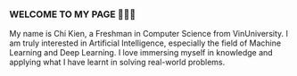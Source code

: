 ### WELCOME TO MY PAGE 👋👋👋
My name is Chi Kien, a Freshman in Computer Science from VinUniversity. I am truly interested in Artificial Intelligence, especially the field of Machine Learning and Deep Learning. I love immersing myself in knowledge and applying what I have learnt in solving real-world problems.<be>
<!--
<a href="https://github.com/chikien07012006/My-CV">
  <!-- Change the `github-readme-stats.anuraghazra1.vercel.app` to `github-readme-stats.vercel.app`  
  <img align="center" src="https://github-readme-stats.vercel.app/api/pin/?username=chikien07012006&repo=My-CV&theme=cobalt" />
</a>  
<!--
<a href="https://github.com/chikien07012006/NLP_Career_Levels_Classification">
  <!-- Change the `github-readme-stats.anuraghazra1.vercel.app` to `github-readme-stats.vercel.app`  
  <img align="center" src="https://github-readme-stats.vercel.app/api/pin/?username=chikien07012006&repo=NLP_Career_Levels_Classification&theme=radical" />
</a>    
<!--
<a href="https://github.com/chikien07012006/CNN-Cifar10">
  <!-- Change the `github-readme-stats.anuraghazra1.vercel.app` to `github-readme-stats.vercel.app`  
  <img align="center" src="https://github-readme-stats.vercel.app/api/pin/?username=chikien07012006&repo=CNN-Cifar10&theme=merko" />
</a>
<!--
<a href="https://github.com/chikien07012006/Guitar_Amaze">
  <!-- Change the `github-readme-stats.anuraghazra1.vercel.app` to `github-readme-stats.vercel.app`  
  <img align="center" src="https://github-readme-stats.vercel.app/api/pin/?username=chikien07012006&repo=Guitar_Amaze&theme=gruvbox" />
</a>    
<!--
<a href="https://github.com/chikien07012006/Sign_Speak">
  <!-- Change the `github-readme-stats.anuraghazra1.vercel.app` to `github-readme-stats.vercel.app`  
  <img align="center" src="https://github-readme-stats.vercel.app/api/pin/?username=chikien07012006&repo=Sign_Speak&theme=dark" />
</a>
<!--
<a href="https://github.com/chikien07012006/CNN-Mnist">
  <!-- Change the `github-readme-stats.anuraghazra1.vercel.app` to `github-readme-stats.vercel.app`  
  <img align="center" src="https://github-readme-stats.vercel.app/api/pin/?username=chikien07012006&repo=CNN-Mnist&theme=onedark" />
</a>  
<!--
<a href="https://github.com/chikien07012006/Competitive_Prog">
  <!-- Change the `github-readme-stats.anuraghazra1.vercel.app` to `github-readme-stats.vercel.app`  
  <img align="center" src="https://github-readme-stats.anuraghazra1.vercel.app/api/pin/?username=chikien07012006&repo=Competitive_Prog&theme=radical" />
</a>
<!--
<a href="https://github.com/chikien07012006/Diabetes_Prediction">
  <!-- Change the `github-readme-stats.anuraghazra1.vercel.app` to `github-readme-stats.vercel.app`  
  <img align="center" src="https://github-readme-stats.anuraghazra1.vercel.app/api/pin/?username=chikien07012006&repo=Diabetes_Prediction&theme=cobalt" />
</a>
<!--
<a href="https://github.com/chikien07012006/Math_Score_Prediction">
  <!-- Change the `github-readme-stats.anuraghazra1.vercel.app` to `github-readme-stats.vercel.app`  
  <img align="center" src="https://github-readme-stats.anuraghazra1.vercel.app/api/pin/?username=chikien07012006&repo=Math_Score_Prediction&theme=synthwave" />
</a>   
<!--
<a href="https://github.com/chikien07012006/AI-Challenge">
  <!-- Change the `github-readme-stats.anuraghazra1.vercel.app` to `github-readme-stats.vercel.app`  
  <img align="center" src="https://github-readme-stats.anuraghazra1.vercel.app/api/pin/?username=chikien07012006&repo=AI-Challenge&theme=highcontrast" />
</a>
